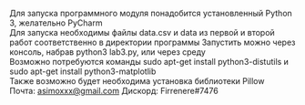 Для запуска программного модуля понадобится установленный Python 3, желательно PyCharm <br />
Для запуска необходимы файлы data.csv и data из первой и второй работ соответственно в директории программы
Запустить можно через консоль, набрав python3 lab3.py, или через среду<br />
Возможно потребуются команды sudo apt-get install python3-distutils и sudo apt-get install python3-matplotlib <br />
Также возможно будет необходима установка библиотеки Pillow <br />
Почта: asimoxxx@gmail.com Дискорд: Firrenere#7476